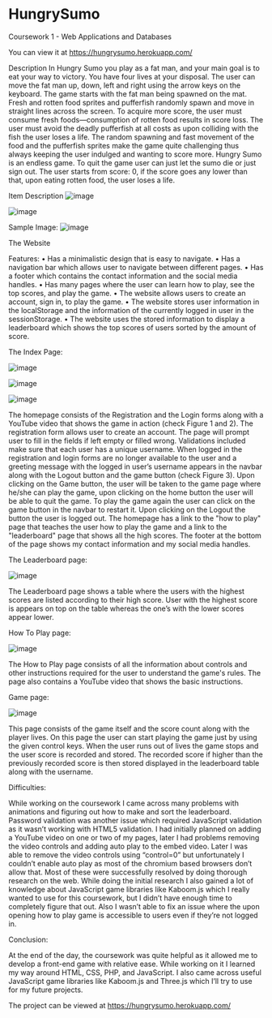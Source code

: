 # HungrySumo
 Coursework 1 - Web Applications and Databases
 
 You can view it at https://hungrysumo.herokuapp.com/
 
 Description
In Hungry Sumo you play as a fat man, and your main goal is to eat your way to victory. You have four lives at your disposal. The user can move the fat man up, down, left and right using the arrow keys on the keyboard. The game starts with the fat man being spawned on the mat. Fresh and rotten food sprites and pufferfish randomly spawn and move in straight lines across the screen. To acquire more score, the user must consume fresh foods—consumption of rotten food results in score loss. The user must avoid the deadly pufferfish at all costs as upon colliding with the fish the user loses a life. The random spawning and fast movement of the food and the pufferfish sprites make the game quite challenging thus always keeping the user indulged and wanting to score more. 
Hungry Sumo is an endless game. To quit the game user can just let the sumo die or just sign out. 
The user starts from score: 0, if the score goes any lower than that, upon eating rotten food, the user loses a life.

Item	Description
![image](https://user-images.githubusercontent.com/74849680/153723571-6e4d7a0c-5bd5-48c5-be78-e0ad57df4967.png)

![image](https://user-images.githubusercontent.com/74849680/153723580-879dd906-162a-4c81-8128-991608373606.png)


 Sample Image:
 ![image](https://user-images.githubusercontent.com/74849680/153723236-0b7b324e-5665-4385-8a87-000ed44f9157.png)

The Website

Features:
•	Has a minimalistic design that is easy to navigate.
•	Has a navigation bar which allows user to navigate between different pages.
•	Has a footer which contains the contact information and the social media handles.
•	Has many pages where the user can learn how to play, see the top scores, and play the game.
•	The website allows users to create an account, sign in, to play the game.
•	The website stores user information in the localStorage and the information of the currently logged in user in the sessionStorage.
•	The website uses the stored information to display a leaderboard which shows the top scores of users sorted by the amount of score.

The Index Page:

![image](https://user-images.githubusercontent.com/74849680/153723273-0d8b6c32-77c6-4d55-922d-23d3ed247519.png)

![image](https://user-images.githubusercontent.com/74849680/153723282-878d3618-f01d-4afd-8d74-c9daea6772d2.png)

![image](https://user-images.githubusercontent.com/74849680/153723289-770e4dd8-3932-48e1-b153-5ff8a06e1e83.png)

The homepage consists of the Registration and the Login forms along with a YouTube video that shows the game in action (check Figure 1 and 2). The registration form allows user to create an account. The page will prompt user to fill in the fields if left empty or filled wrong. Validations included make sure that each user has a unique username.
When logged in the registration and login forms are no longer available to the user and a greeting message with the logged in user’s username appears in the navbar along with the Logout button and the game button (check Figure 3). Upon clicking on the Game button, the user will be taken to the game page where he/she can play the game, upon clicking on the home button the user will be able to quit the game. To play the game again the user can click on the game button in the navbar to restart it. Upon clicking on the Logout the button the user is logged out. The homepage has a link to the "how to play" page that teaches the user how to play the game and a link to the "leaderboard" page that shows all the high scores. The footer at the bottom of the page shows my contact information and my social media handles.

The Leaderboard page:

![image](https://user-images.githubusercontent.com/74849680/153723315-8a6ceba7-de04-49dc-af81-d819f367ced7.png)

The Leaderboard page shows a table where the users with the highest scores are listed according to their high score. User with the highest score is appears on top on the table whereas the one’s with the lower scores appear lower.

How To Play page:

![image](https://user-images.githubusercontent.com/74849680/153723331-c5e11347-a062-46bd-b74f-2070a494a5dd.png)

The How to Play page consists of all the information about controls and other instructions required for the user to understand the game's rules. The page also contains a YouTube video that shows the basic instructions.

Game page:

![image](https://user-images.githubusercontent.com/74849680/153723349-e97d612c-c1bb-4eab-b2a6-e02eabfaa909.png)

This page consists of the game itself and the score count along with the player lives. On this page the user can start playing the game just by using the given control keys. When the user runs out of lives the game stops and the user score is recorded and stored. The recorded score if higher than the previously recorded score is then stored displayed in the leaderboard table along with the username.

Difficulties:

While working on the coursework I came across many problems with animations and figuring out how to make and sort the leaderboard. Password validation was another issue which required JavaScript validation as it wasn’t working with HTML5 validation. I had initially planned on adding a YouTube video on one or two of my pages, later I had problems removing the video controls and adding auto play to the embed video. Later I was able to remove the video controls using “control=0” but unfortunately I couldn’t enable auto play as most of the chromium based browsers don’t allow that. Most of these were successfully resolved by doing thorough research on the web. While doing the initial research I also gained a lot of knowledge about JavaScript game libraries like Kaboom.js which I really wanted to use for this coursework, but I didn’t have enough time to completely figure that out. Also I wasn’t able to fix an issue where the upon opening how to play game is accessible to users even if they’re not logged in.


Conclusion:

At the end of the day, the coursework was quite helpful as it allowed me to develop a front-end game with relative ease. While working on it I learned my way around HTML, CSS, PHP, and JavaScript. I also came across useful JavaScript game libraries like Kaboom.js and Three.js which I’ll try to use for my future projects.


 
 
The project can be viewed at https://hungrysumo.herokuapp.com/
